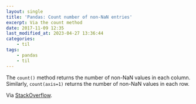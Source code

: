 ```yaml
---
layout: single
title: 'Pandas: Count number of non-NaN entries'
excerpt: Via the count method
date: 2017-11-09 12:35
last_modified_at: 2023-04-27 13:36:44
categories:
    - til
tags:
    - pandas
    - til
---
```


The `count()` method returns the number of non-NaN values in each column.
Similarly, `count(axis=1)` returns the number of non-NaN values in each row.

Via [StackOverflow](https://stackoverflow.com/a/29971188/1257318).
